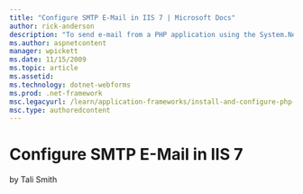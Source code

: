 ```yaml
---
title: "Configure SMTP E-Mail in IIS 7 | Microsoft Docs"
author: rick-anderson
description: "To send e-mail from a PHP application using the System.Net.Mail API, you must configure Simple Mail Transfer Protocol (SMTP) e-mail. Configuring e-mail servi..."
ms.author: aspnetcontent
manager: wpickett
ms.date: 11/15/2009
ms.topic: article
ms.assetid: 
ms.technology: dotnet-webforms
ms.prod: .net-framework
msc.legacyurl: /learn/application-frameworks/install-and-configure-php-on-iis/configure-smtp-e-mail-in-iis-7-and-above
msc.type: authoredcontent
---
```

Configure SMTP E-Mail in IIS 7
====================
by Tali Smith

